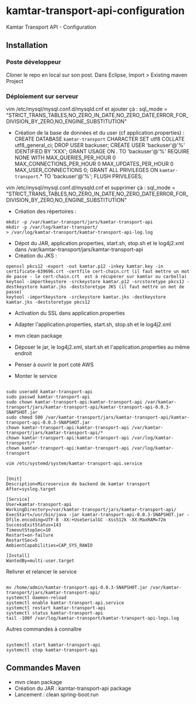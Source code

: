 # kamtar-transport-api-configuration
Kamtar Transport API - Configuration

## Installation 

### Poste développeur
Cloner le repo en local sur son post. Dans Eclipse, Import > Existing maven Project

### Déploiement sur serveur
vim /etc/mysql/mysql.conf.d/mysqld.cnf
et ajouter çà :
sql_mode = "STRICT_TRANS_TABLES,NO_ZERO_IN_DATE,NO_ZERO_DATE,ERROR_FOR_DIVISION_BY_ZERO,NO_ENGINE_SUBSTITUTION"

* Création de la base de données et du user (cf application.properties) : 
CREATE DATABASE `kamtar-transport` CHARACTER SET utf8 COLLATE utf8_general_ci;
DROP USER backuser;
CREATE USER 'backuser'@'%' IDENTIFIED BY 'XXX';
GRANT USAGE ON *.* TO 'backuser'@'%' REQUIRE NONE WITH MAX_QUERIES_PER_HOUR 0 MAX_CONNECTIONS_PER_HOUR 0 MAX_UPDATES_PER_HOUR 0 MAX_USER_CONNECTIONS 0;
GRANT ALL PRIVILEGES ON `kamtar-transport`.* TO 'backuser'@'%';
FLUSH PRIVILEGES;

vim /etc/mysql/mysql.conf.d/mysqld.cnf
et supprimer çà :
sql_mode = "STRICT_TRANS_TABLES,NO_ZERO_IN_DATE,NO_ZERO_DATE,ERROR_FOR_DIVISION_BY_ZERO,NO_ENGINE_SUBSTITUTION"

* Création des répertoires : 
<pre><code>mkdir -p /var/kamtar-transport/jars/kamtar-transport-api
mkdir -p /var/log/kamtar-transport/
> /var/log/kamtar-transport/kamtar-transport-api-log.log
</code></pre>
* Dépot du JAR, application.properties, start.sh, stop.sh et le log4j2.xml dans /var/kamtar-transport/jars/kamtar-transport-api
* Création du JKS : 
<pre><code>openssl pkcs12 -export -out kamtar.p12 -inkey kamtar.key -in certificate-639696.crt -certfile cert-chain.crt (il faut mettre un mot de passe - le cert-chain.crt  est à récupérer sur kamtar ou carbella)
keytool -importkeystore -srckeystore kamtar.p12 -srcstoretype pkcs12 -destkeystore kamtar.jks -deststoretype JKS (il faut mettre un mot de passe)
keytool -importkeystore -srckeystore kamtar.jks -destkeystore kamtar.jks -deststoretype pkcs12
</code></pre>

* Activation du SSL dans application.properties
* Adapter l'application.properties, start.sh, stop.sh et le log4j2.xml
* mvn clean package
* Déposer le jar, le log4j2.xml, start.sh et l'application.properties au même endroit

* Penser à ouvrir le port coté AWS


* Monter le service
<pre><code>
sudo useradd kamtar-transport-api
sudo passwd kamtar-transport-api
sudo chown kamtar-transport-api:kamtar-transport-api /var/kamtar-transport/jars/kamtar-transport-api/kamtar-transport-api-0.0.3-SNAPSHOT.jar
sudo chmod 500 /var/kamtar-transport/jars/kamtar-transport-api/kamtar-transport-api-0.0.3-SNAPSHOT.jar
chown kamtar-transport-api:kamtar-transport-api /var/kamtar-transport/jars/kamtar-transport-api/*
chown kamtar-transport-api:kamtar-transport-api /var/log/kamtar-transport/*
chown kamtar-transport-api:kamtar-transport-api /var/log/kamtar-transport
</code></pre>

<pre><code>vim /etc/systemd/system/kamtar-transport-api.service</code></pre>

<pre><code>
[Unit]
Description=Microservice de backend de kamtar transport
After=syslog.target
 
[Service]
User=kamtar-transport-api
WorkingDirectory=/var/kamtar-transport/jars/kamtar-transport-api/
ExecStart=/usr/bin/java -jar kamtar-transport-api-0.0.3-SNAPSHOT.jar -Dfile.encoding=UTF-8 -XX:+UseSerialGC -Xss512k -XX:MaxRAM=72m
SuccessExitStatus=143 
TimeoutStopSec=10
Restart=on-failure
RestartSec=5
AmbientCapabilities=CAP_SYS_RAWIO

[Install] 
WantedBy=multi-user.target
</code></pre>


Relivrer et relancer le service
<pre><code>
mv /home/admin/kamtar-transport-api-0.0.3-SNAPSHOT.jar /var/kamtar-transport/jars/kamtar-transport-api/
systemctl daemon-reload
systemctl enable kamtar-transport-api.service
systemctl restart kamtar-transport-api
systemctl status kamtar-transport-api
tail -100f /var/log/kamtar-transport/kamtar-transport-api-logs.log
</code></pre>


Autres commandes à connaître
<pre><code>
systemctl start kamtar-transport-api
systemctl stop kamtar-transport-api
</code></pre>



## Commandes Maven
* mvn clean package
* Création du JAR : kamtar-transport-api package
* Lancement : clean spring-boot:run

